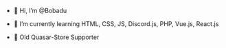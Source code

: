 - 👋 Hi, I’m @Bobadu
- 🌱 I’m currently learning HTML, CSS, JS, Discord.js, PHP, Vue.js, React.js

- 💙 Old Quasar-Store Supporter
